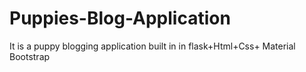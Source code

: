 # Puppies-Blog-Application
It is a puppy blogging application built in in flask+Html+Css+ Material Bootstrap
